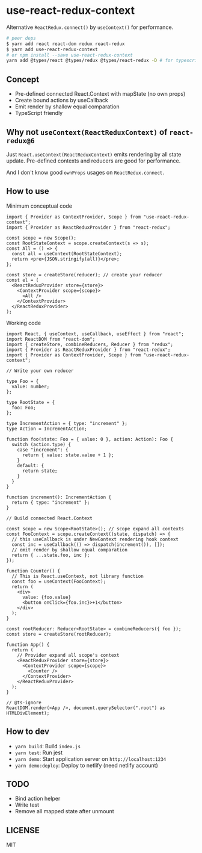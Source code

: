 # use-react-redux-context

Alternative `ReactRedux.connect()` by `useContext()` for performance.

```bash
# peer deps
$ yarn add react react-dom redux react-redux
$ yarn add use-react-redux-context
# or npm install --save use-react-redux-context
yarn add @types/react @types/redux @types/react-redux -D # for typescript
```

## Concept

- Pre-defined connected React.Context with mapState (no own props)
- Create bound actions by useCallback
- Emit render by shallow equal comparation
- TypeScript friendly

## Why not `useContext(ReactReduxContext)` of `react-redux@6`

Just `React.useContext(ReactReduxContext)` emits rendering by all state update. Pre-defined contexts and reducers are good for performance.

And I don't know good `ownProps` usages on `ReactRedux.connect`.

## How to use

Minimum conceptual code

```tsx
import { Provider as ContextProvider, Scope } from "use-react-redux-context";
import { Provider as ReactReduxProvider } from "react-redux";

const scope = new Scope();
const RootStateContext = scope.createContext(s => s);
const All = () => {
  const all = useContext(RootStateContext);
  return <pre>{JSON.stringify(all)}</pre>;
};

const store = createStore(reducer); // create your reducer
const el = (
  <ReactReduxProvider store={store}>
    <ContextProvider scope={scope}>
      <All />
    </ContextProvider>
  </ReactReduxProvider>
);
```

Working code

```tsx
import React, { useContext, useCallback, useEffect } from "react";
import ReactDOM from "react-dom";
import { createStore, combineReducers, Reducer } from "redux";
import { Provider as ReactReduxProvider } from "react-redux";
import { Provider as ContextProvider, Scope } from "use-react-redux-context";

// Write your own reducer

type Foo = {
  value: number;
};

type RootState = {
  foo: Foo;
};

type IncrementAction = { type: "increment" };
type Action = IncrementAction;

function foo(state: Foo = { value: 0 }, action: Action): Foo {
  switch (action.type) {
    case "increment": {
      return { value: state.value + 1 };
    }
    default: {
      return state;
    }
  }
}

function increment(): IncrementAction {
  return { type: "increment" };
}

// Build connected React.Context

const scope = new Scope<RootState>(); // scope expand all contexts
const FooContext = scope.createContext((state, dispatch) => {
  // this useCallback is under NewContext rendering hook context
  const inc = useCallback(() => dispatch(increment()), []);
  // emit render by shallow equal comparation
  return { ...state.foo, inc };
});

function Counter() {
  // This is React.useContext, not library function
  const foo = useContext(FooContext);
  return (
    <div>
      value: {foo.value}
      <button onClick={foo.inc}>+1</button>
    </div>
  );
}

const rootReducer: Reducer<RootState> = combineReducers({ foo });
const store = createStore(rootReducer);

function App() {
  return (
    // Provider expand all scope's context
    <ReactReduxProvider store={store}>
      <ContextProvider scope={scope}>
        <Counter />
      </ContextProvider>
    </ReactReduxProvider>
  );
}

// @ts-ignore
ReactDOM.render(<App />, document.querySelector(".root") as HTMLDivElement);
```

## How to dev

- `yarn build`: Build `index.js`
- `yarn test`: Run jest
- `yarn demo`: Start application server on `http://localhost:1234`
- `yarn demo:deploy`: Deploy to netlify (need netlify account)

## TODO

- Bind action helper
- Write test
- Remove all mapped state after unmount

## LICENSE

MIT
